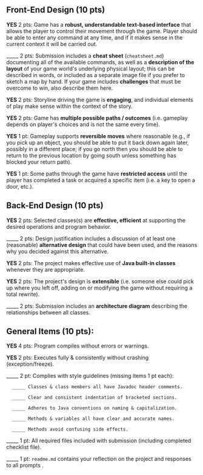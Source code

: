 ## Front-End Design (10 pts)

**YES** 2 pts: Game has a **robust, understandable text-based interface** that allows the player to control their movement through the game.  Player should be able to enter any command at any time, and if it makes sense in the current context it will be carried out.

_____ 2 pts: Submission includes a **cheat sheet** (`cheatsheet.md`) documenting all of the available commands, as well as a **description of the layout** of your game world's underlying physical layout; this can be described in words, or included as a separate image file if you prefer to sketch a map by hand.  If your game includes **challenges** that must be overcome to win, also describe them here.

**YES** 2 pts: Storyline driving the game is **engaging**, and individual elements of play make sense within the context of the story.

**YES** 2 pts: Game has **multiple possible paths / outcomes** (i.e. gameplay depends on player's choices and is not the same every time).

**YES** 1 pt: Gameplay supports **reversible moves** where reasonable (e.g., if you pick up an object, you should be able to put it back down again later, possibly in a different place; if you go north then you should be able to return to the previous location by going south unless something has blocked your return path).

**YES** 1 pt: Some paths through the game have **restricted access** until the player has completed a task or acquired a specific item (i.e. a key to open a door, etc.).


## Back-End Design (10 pts)

**YES** 2 pts: Selected classes(s) are **effective, efficient** at supporting the desired operations and program behavior.

_____ 2 pts: Design justification includes a discussion of at least one (reasonable) **alternative design** that could have been used, and the reasons why you decided against this alternative.

**YES** 2 pts: The project makes effective use of **Java built-in classes** whenever they are appropriate.

**YES** 2 pts: The project's design is **extensible** (i.e. someone else could pick up where you left off, adding on or modifying the game without requiring a total rewrite).

_____ 2 pts: Submission includes an **architecture diagram** describing the relationships between all classes.


## General Items (10 pts):
**YES** 4 pts: Program compiles without errors or warnings.

**YES** 2 pts: Executes fully & consistently without crashing (exception/freeze).

_____ 2 pt: Complies with style guidelines (missing items 1 pt each):

      _____ Classes & class members all have Javadoc header comments.

      _____ Clear and consistent indentation of bracketed sections.

      _____ Adheres to Java conventions on naming & capitalization.

      _____ Methods & variables all have clear and accurate names.

      _____ Methods avoid confusing side effects.

_____ 1 pt: All required files included with submission (including completed checklist file).

_____ 1 pt: `readme.md` contains your reflection on the project and responses to all prompts .

